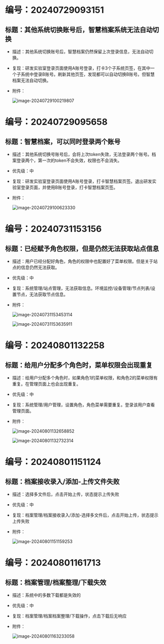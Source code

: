 # 编号：20240729093151

## 标题：其他系统切换账号后，智慧档案系统无法自动切换

* 描述：其他系统切换账号后，智慧档案仍然保留上次登录信息，无法自动切换。

* 复现：研发实验室登录页面使用A账号登录，打卡3个子系统页签，在其中一个子系统中登录B账号。刷新其他页签，发现都可以自动切换B账号。但智慧档案无法自动切换。

* 附件：

  ![image-20240729100219807](.\研发实验室管理系统.assets\image-20240729100219807.png)

# 编号：20240729095658

## 标题：智慧档案，可以同时登录两个账号

* 描述：其他系统切换号账号后，会将上次token失效，无法登录两个账号。档案登录两个，第一次的token不会失效，权限也不会消失。

* 优先级：中

* 复现：研发实验室登录页面使用A账号登录，打卡智慧档案页签。退出研发实验室登录页面，并使用B账号登录，打卡智慧档案页签。

* 附件：

  ![image-20240729100623330](.\研发实验室管理系统.assets\image-20240729100623330.png)

# 编号：20240731153156

## 标题：已经赋予角色权限，但是仍然无法获取站点信息

* 描述：用户已经分配好角色，角色的权限中也配置好了菜单权限。但是关于站点的信息仍然无法获取。

* 优先级：中

* 复现：系统管理/站点管理，无法获取信息。环境监控/设备管理/节点列表/设置节点，无法获取节点信息。

* 附件：

  ![image-20240731153453114](.\研发实验室管理系统.assets\image-20240731153453114.png)
  
  ![image-20240731153635911](.\研发实验室管理系统.assets\image-20240731153635911.png)

# 编号：20240801132258

## 标题：给用户分配多个角色时，菜单权限会出现重复

* 描述：给用户分配多个角色时，如果角色1的菜单权限，和角色2的菜单权限有重复。在管理页面上也会出现重复。

* 优先级：中

* 复现：系统管理/用户管理，设置角色，角色菜单需要重复。登录该用户查看管理页面。

* 附件：

  ![image-20240801132658852](.\研发实验室管理系统.assets\image-20240801132658852.png)

  ![image-20240801132732314](.\研发实验室管理系统.assets\image-20240801132732314-1722490053135-1.png)

# 编号：20240801151124

## 标题：档案接收录入/添加-上传文件失败

* 描述：选择多文件后，点击开始上传，状态提示上传失败

* 优先级：中

* 复现：档案管理/档案接收录入/添加-选择多文件后，点击开始上传，状态提示上传失败

* 附件：

  ![image-20240801151159253](.\研发实验室管理系统.assets\image-20240801151159253.png)

# 编号：20240801161713

## 标题：档案管理/档案整理/下载失效

* 描述：系统中的多数下载都是失效的

* 优先级：中

* 复现：档案管理/档案档案整理/下载操作，点击下载后无响应

* 附件：

  ![image-20240801163233058](.\研发实验室管理系统.assets\image-20240801163233058.png)
